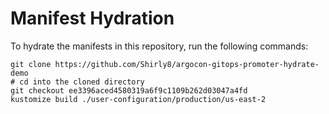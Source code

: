 # Manifest Hydration

To hydrate the manifests in this repository, run the following commands:

```shell
git clone https://github.com/Shirly8/argocon-gitops-promoter-hydrate-demo
# cd into the cloned directory
git checkout ee3396aced4580319a6f9c1109b262d03047a4fd
kustomize build ./user-configuration/production/us-east-2
```
